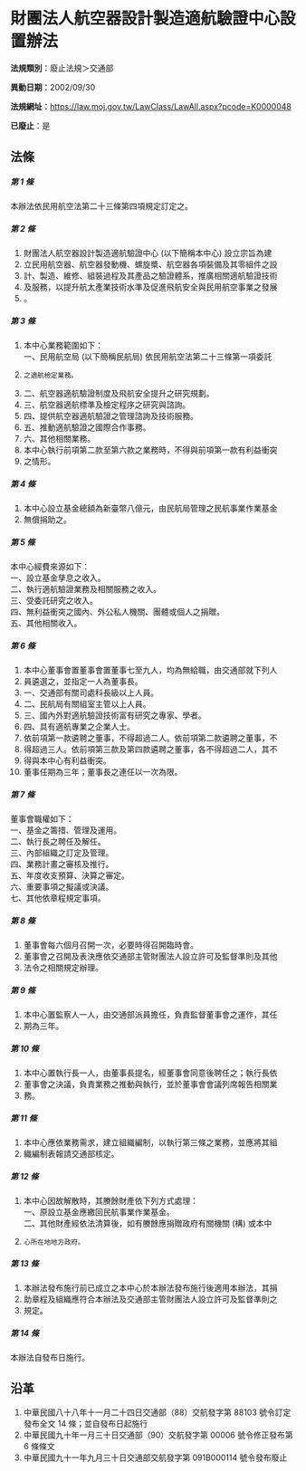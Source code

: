 # 財團法人航空器設計製造適航驗證中心設置辦法

**法規類別**：廢止法規＞交通部

**異動日期**：2002/09/30  

**法規網址**：https://law.moj.gov.tw/LawClass/LawAll.aspx?pcode=K0000048

**已廢止**：是



## 法條
##### 第 1 條
本辦法依民用航空法第二十三條第四項規定訂定之。

##### 第 2 條
1. 財團法人航空器設計製造適航驗證中心 (以下簡稱本中心) 設立宗旨為建
1. 立民用航空器、航空器發動機、螺旋槳、航空器各項裝備及其零組件之設
1. 計、製造、維修、組裝過程及其產品之驗證體系，推廣相關適航驗證技術
1. 及服務，以提升航太產業技術水準及促進飛航安全與民用航空事業之發展
1. 。

##### 第 3 條
1. 本中心業務範圍如下：  
一、民用航空局 (以下簡稱民航局) 依民用航空法第二十三條第一項委託
1.     之適航檢定業務。
1. 二、航空器適航驗證制度及飛航安全提升之研究規劃。
1. 三、航空器適航標準及檢定程序之研究與諮詢。
1. 四、提供航空器適航驗證之管理諮詢及技術服務。
1. 五、推動適航驗證之國際合作事務。
1. 六、其他相關業務。
1. 本中心執行前項第二款至第六款之業務時，不得與前項第一款有利益衝突
1. 之情形。

##### 第 4 條
1. 本中心設立基金總額為新臺幣八億元，由民航局管理之民航事業作業基金
1. 無償捐助之。

##### 第 5 條
本中心經費來源如下：  
一、設立基金孳息之收入。  
二、執行適航驗證業務及相關服務之收入。  
三、受委託研究之收入。  
四、無利益衝突之國內、外公私人機關、團體或個人之捐贈。  
五、其他相關收入。

##### 第 6 條
1. 本中心董事會置董事會置董事七至九人，均為無給職，由交通部就下列人
1. 員遴選之，並指定一人為董事長。
1. 一、交通部有關司處科長級以上人員。
1. 二、民航局有關組室主管以上人員。
1. 三、國內外對適航驗證技術富有研究之專家、學者。
1. 四、具有適航專業之企業人士。
1. 依前項第一款遴聘之董事，不得超過二人。依前項第二款遴聘之董事，不
1. 得超過三人。依前項第三款及第四款遴聘之董事，各不得超過二人，其不
1. 得與本中心有利益衝突。
1. 董事任期為三年；董事長之連任以一次為限。

##### 第 7 條
董事會職權如下：  
一、基金之籌措、管理及運用。  
二、執行長之聘任及解任。  
三、內部組織之訂定及管理。  
四、業務計畫之審核及推行。  
五、年度收支預算、決算之審定。  
六、重要事項之擬議或決議。  
七、其他依章程規定事項。

##### 第 8 條
1. 董事會每六個月召開一次，必要時得召開臨時會。
1. 董事會之召開及表決應依交通部主管財團法人設立許可及監督準則及其他
1. 法令之相關規定辦理。

##### 第 9 條
1. 本中心置監察人一人，由交通部派員擔任，負責監督董事會之運作，其任
1. 期為三年。

##### 第 10 條
1. 本中心置執行長一人，由董事長提名，經董事會同意後聘任之；執行長依
1. 董事會之決議，負責業務之推動與執行，並於董事會會議列席報告相關業
1. 務。

##### 第 11 條
1. 本中心應依業務需求，建立組織編制，以執行第三條之業務，並應將其組
1. 織編制表報請交通部核定。

##### 第 12 條
1. 本中心因故解散時，其賸餘財產依下列方式處理：  
一、原設立基金應繳回民航事業作業基金。  
二、其他財產經依法清算後，如有賸餘應捐贈政府有關機關 (構) 或本中
1.     心所在地地方政府。

##### 第 13 條
1. 本辦法發布施行前已成立之本中心於本辦法發布施行後適用本辦法，其捐
1. 助章程及組織應符合本辦法及交通部主管財團法人設立許可及監督準則之
1. 規定。

##### 第 14 條
本辦法自發布日施行。

## 沿革
1. 中華民國八十八年十一月二十四日交通部（88）交航發字第 88103  號令訂定發布全文 14 條；並自發布日起施行
1. 中華民國九十年一月三十日交通部（90）交航發字第 00006  號令修正發布第 6  條條文
1. 中華民國九十一年九月三十日交通部交航發字第 091B000114 號令發布廢止
